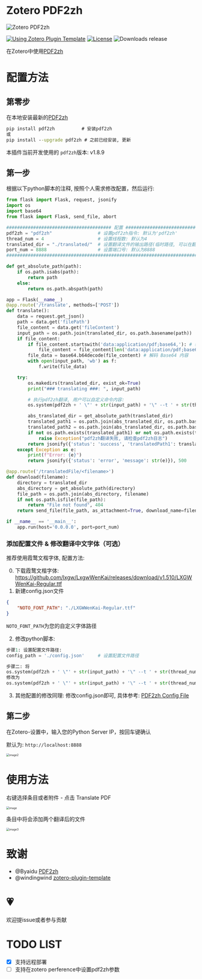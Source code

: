 # Zotero PDF2zh

![Zotero PDF2zh](./addon/content/icons/favicon@0.5x.svg)

[![Using Zotero Plugin Template](https://img.shields.io/badge/Using-Zotero%20Plugin%20Template-blue?style=flat-square&logo=github)](https://github.com/windingwind/zotero-plugin-template)
[![License](https://img.shields.io/github/license/guaguastandup/zotero-pdf2zh)](https://github.com/guaguastandup/zotero-pdf2zh/blob/master/LICENSE)
![Downloads release](https://img.shields.io/github/downloads/guaguastandup/zotero-pdf2zh/total?color=yellow)

<!-- ![Downloads latest release](https://img.shields.io/github/downloads/guaguastandup/zotero-pdf2zh/latest/total?color=yellow) -->

在Zotero中使用[PDF2zh](https://github.com/Byaidu/PDFMathTranslate)

# 配置方法

## 第零步

在本地安装最新的[PDF2zh](https://github.com/Byaidu/PDFMathTranslate)

```cmd
pip install pdf2zh          # 安装pdf2zh
或
pip install --upgrade pdf2zh # 之前已经安装, 更新
```

本插件当前开发使用的 `pdf2zh`版本: v1.8.9

## 第一步

根据以下python脚本的注释, 按照个人需求修改配置，然后运行:

```python
from flask import Flask, request, jsonify
import os
import base64
from flask import Flask, send_file, abort

####################################### 配置 #######################################
pdf2zh = "pdf2zh"                 # 设置pdf2zh指令: 默认为'pdf2zh'
thread_num = 4                    # 设置线程数: 默认为4
translated_dir = "./translated/"  # 设置翻译文件的输出路径(临时路径, 可以在翻译后删除)
port_num = 8888                   # 设置端口号: 默认为8888
####################################################################################

def get_absolute_path(path):
    if os.path.isabs(path):
        return path
    else:
        return os.path.abspath(path)

app = Flask(__name__)
@app.route('/translate', methods=['POST'])
def translate():
    data = request.get_json()
    path = data.get('filePath')
    file_content = data.get('fileContent')
    input_path = os.path.join(translated_dir, os.path.basename(path))
    if file_content:
        if file_content.startswith('data:application/pdf;base64,'): # 移除 Base64 编码中的前缀(如果有)
            file_content = file_content[len('data:application/pdf;base64,'):]
        file_data = base64.b64decode(file_content) # 解码 Base64 内容
        with open(input_path, 'wb') as f:
            f.write(file_data)

    try:
        os.makedirs(translated_dir, exist_ok=True)
        print("### translating ###: ", input_path)

        # 执行pdf2zh翻译, 用户可以自定义命令内容:
        os.system(pdf2zh + ' \"' + str(input_path) + '\" --t ' + str(thread_num)+ ' --output ' + translated_dir)

        abs_translated_dir = get_absolute_path(translated_dir)
        translated_path1 = os.path.join(abs_translated_dir, os.path.basename(input_path).replace('.pdf', '-mono.pdf'))
        translated_path2 = os.path.join(abs_translated_dir, os.path.basename(input_path).replace('.pdf', '-dual.pdf'))
        if not os.path.exists(translated_path1) or not os.path.exists(translated_path2):
            raise Exception("pdf2zh翻译失败, 请检查pdf2zh日志")
        return jsonify({'status': 'success', 'translatedPath1': translated_path1, 'translatedPath2': translated_path2}), 200
    except Exception as e:
        print(f"Error: {e}")
        return jsonify({'status': 'error', 'message': str(e)}), 500

@app.route('/translatedFile/<filename>')
def download(filename):
    directory = translated_dir
    abs_directory = get_absolute_path(directory)
    file_path = os.path.join(abs_directory, filename)
    if not os.path.isfile(file_path):
        return "File not found", 404
    return send_file(file_path, as_attachment=True, download_name=filename)

if __name__ == '__main__':
    app.run(host='0.0.0.0', port=port_num)

```

### 添加配置文件 & 修改翻译中文字体（可选）

推荐使用霞鹜文楷字体, 配置方法:

0. 下载霞鹜文楷字体: https://github.com/lxgw/LxgwWenKai/releases/download/v1.510/LXGWWenKai-Regular.ttf
1. 新建config.json文件

```json
{
    "NOTO_FONT_PATH": "./LXGWWenKai-Regular.ttf"
}
```

`NOTO_FONT_PATH`为您的自定义字体路径

2. 修改python脚本:

```python
步骤1: 设置配置文件路径:
config_path = './config.json'     # 设置配置文件路径

步骤二: 将
os.system(pdf2zh + ' \"' + str(input_path) + '\" --t ' + str(thread_num)+ ' --output ' + translated_dir)
修改为
os.system(pdf2zh + ' \"' + str(input_path) + '\" --t ' + str(thread_num)+ ' --output ' + translated_dir + " --config " + config_path)
```

3. 其他配置的修改同理: 修改config.json即可, 具体参考: [PDF2zh Config File](https://github.com/Byaidu/PDFMathTranslate/blob/main/docs/ADVANCED.md#cofig)

## 第二步

在Zotero-设置中，输入您的Python Server IP，按回车键确认

默认为: `http://localhost:8888`

<img src="./image2.png" alt="image2" style="zoom: 50%;" />

# 使用方法

右键选择条目或者附件 - 点击 Translate PDF

 <img src="./image1.png" alt="image" style="zoom:50%;" />

条目中将会添加两个翻译后的文件

<img src="./image3.png" alt="image3" style="zoom:50%;" />

# 致谢

- @Byaidu [PDF2zh](https://github.com/Byaidu/PDFMathTranslate)
- @windingwind [zotero-plugin-template](https://github.com/windingwind/zotero-plugin-template)

# 💗

欢迎提issue或者参与贡献

# TODO LIST

- [x] 支持远程部署
- [ ] 支持在zotero perference中设置pdf2zh参数
